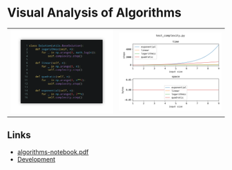 # Visual Analysis of Algorithms

<p align="center">
  <table>
    <tr>
      <td>
        <a href="src/uncategorized/test_complexity.py">
          <img src="docs/images/test_complexity.py.png" />
        </a>
      </td>
      <td>
        <img src="src/uncategorized/test_complexity.png"/>
      </td>
    </tr>
  </table>
</p>

## Links

- [algorithms-notebook.pdf](book/output/algorithms-notebook.pdf)
- [Development](docs/development.md)
